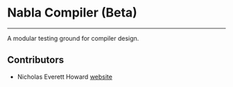 # Nabla Compiler (Beta)
------------------------------------

A modular testing ground for compiler design.

## Contributors
- Nicholas Everett Howard [website](https://neveretth.xyz)
